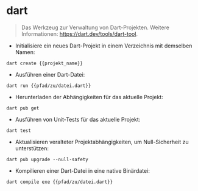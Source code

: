 # dart

> Das Werkzeug zur Verwaltung von Dart-Projekten.
> Weitere Informationen: <https://dart.dev/tools/dart-tool>.

- Initialisiere ein neues Dart-Projekt in einem Verzeichnis mit demselben Namen:

`dart create {{projekt_name}}`

- Ausführen einer Dart-Datei:

`dart run {{pfad/zu/datei.dart}}`

- Herunterladen der Abhängigkeiten für das aktuelle Projekt:

`dart pub get`

- Ausführen von Unit-Tests für das aktuelle Projekt:

`dart test`

- Aktualisieren veralteter Projektabhängigkeiten, um Null-Sicherheit zu unterstützen:

`dart pub upgrade --null-safety`

- Kompilieren einer Dart-Datei in eine native Binärdatei:

`dart compile exe {{pfad/zu/datei.dart}}`

